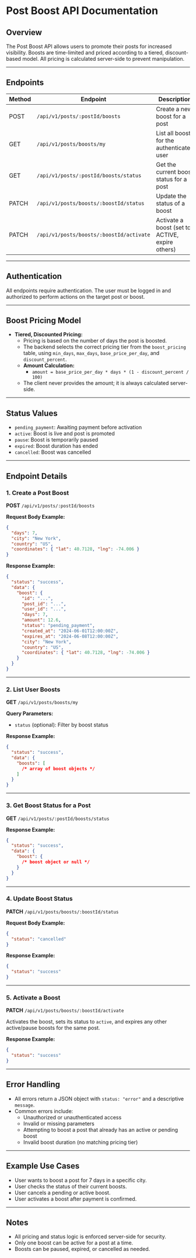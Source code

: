 # Post Boost API Documentation

## Overview

The Post Boost API allows users to promote their posts for increased visibility. Boosts are time-limited and priced according to a tiered, discount-based model. All pricing is calculated server-side to prevent manipulation.

---

## Endpoints

| Method | Endpoint                                 | Description                                     |
| ------ | ---------------------------------------- | ----------------------------------------------- |
| POST   | `/api/v1/posts/:postId/boosts`           | Create a new boost for a post                   |
| GET    | `/api/v1/posts/boosts/my`                | List all boosts for the authenticated user      |
| GET    | `/api/v1/posts/:postId/boosts/status`    | Get the current boost status for a post         |
| PATCH  | `/api/v1/posts/boosts/:boostId/status`   | Update the status of a boost                    |
| PATCH  | `/api/v1/posts/boosts/:boostId/activate` | Activate a boost (set to ACTIVE, expire others) |

---

## Authentication

All endpoints require authentication. The user must be logged in and authorized to perform actions on the target post or boost.

---

## Boost Pricing Model

- **Tiered, Discounted Pricing:**
  - Pricing is based on the number of days the post is boosted.
  - The backend selects the correct pricing tier from the `boost_pricing` table, using `min_days`, `max_days`, `base_price_per_day`, and `discount_percent`.
  - **Amount Calculation:**
    - `amount = base_price_per_day * days * (1 - discount_percent / 100)`
  - The client never provides the amount; it is always calculated server-side.

---

## Status Values

- `pending_payment`: Awaiting payment before activation
- `active`: Boost is live and post is promoted
- `pause`: Boost is temporarily paused
- `expired`: Boost duration has ended
- `cancelled`: Boost was cancelled

---

## Endpoint Details

### 1. Create a Post Boost

**POST** `/api/v1/posts/:postId/boosts`

**Request Body Example:**

```json
{
  "days": 7,
  "city": "New York",
  "country": "US",
  "coordinates": { "lat": 40.7128, "lng": -74.006 }
}
```

**Response Example:**

```json
{
  "status": "success",
  "data": {
    "boost": {
      "id": "...",
      "post_id": "...",
      "user_id": "...",
      "days": 7,
      "amount": 12.6,
      "status": "pending_payment",
      "created_at": "2024-06-01T12:00:00Z",
      "expires_at": "2024-06-08T12:00:00Z",
      "city": "New York",
      "country": "US",
      "coordinates": { "lat": 40.7128, "lng": -74.006 }
    }
  }
}
```

---

### 2. List User Boosts

**GET** `/api/v1/posts/boosts/my`

**Query Parameters:**

- `status` (optional): Filter by boost status

**Response Example:**

```json
{
  "status": "success",
  "data": {
    "boosts": [
      /* array of boost objects */
    ]
  }
}
```

---

### 3. Get Boost Status for a Post

**GET** `/api/v1/posts/:postId/boosts/status`

**Response Example:**

```json
{
  "status": "success",
  "data": {
    "boost": {
      /* boost object or null */
    }
  }
}
```

---

### 4. Update Boost Status

**PATCH** `/api/v1/posts/boosts/:boostId/status`

**Request Body Example:**

```json
{
  "status": "cancelled"
}
```

**Response Example:**

```json
{
  "status": "success"
}
```

---

### 5. Activate a Boost

**PATCH** `/api/v1/posts/boosts/:boostId/activate`

Activates the boost, sets its status to `active`, and expires any other active/pause boosts for the same post.

**Response Example:**

```json
{
  "status": "success"
}
```

---

## Error Handling

- All errors return a JSON object with `status: "error"` and a descriptive `message`.
- Common errors include:
  - Unauthorized or unauthenticated access
  - Invalid or missing parameters
  - Attempting to boost a post that already has an active or pending boost
  - Invalid boost duration (no matching pricing tier)

---

## Example Use Cases

- User wants to boost a post for 7 days in a specific city.
- User checks the status of their current boosts.
- User cancels a pending or active boost.
- User activates a boost after payment is confirmed.

---

## Notes

- All pricing and status logic is enforced server-side for security.
- Only one boost can be active for a post at a time.
- Boosts can be paused, expired, or cancelled as needed.
